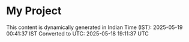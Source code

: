 # My Project

This content is dynamically generated in Indian Time (IST): 2025-05-19 00:41:37 IST
Converted to UTC: 2025-05-18 19:11:37 UTC
